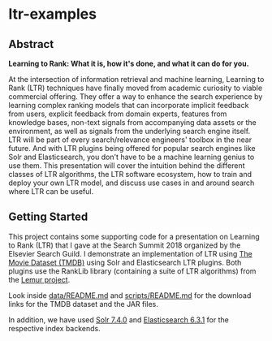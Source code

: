 # ltr-examples

## Abstract

__Learning to Rank: What it is, how it's done, and what it can do for you.__

At the intersection of information retrieval and machine learning, Learning to Rank (LTR) techniques have finally moved from academic curiosity to viable commercial offering. They offer a way to enhance the search experience by learning complex ranking models that can incorporate implicit feedback from users, explicit feedback from domain experts, features from knowledge bases, non-text signals from accompanying data assets or the environment, as well as signals from the underlying search engine itself. LTR will be part of every search/relevance engineers' toolbox in the near future. And with LTR plugins being offered for popular search engines like Solr and Elasticsearch, you don't have to be a machine learning genius to use them. This presentation will cover the intuition behind the different classes of LTR algorithms, the LTR software ecosystem, how to train and deploy your own LTR model, and discuss use cases in and around search where LTR can be useful.

## Getting Started

This project contains some supporting code for a presentation on Learning to Rank (LTR) that I gave at the Search Summit 2018 organized by the Elsevier Search Guild. I demonstrate an implementation of LTR using [The Movie Dataset (TMDB)](https://www.kaggle.com/rounakbanik/the-movies-dataset) using Solr and Elasticsearch LTR plugins. Both plugins use the RankLib library (containing a suite of LTR algorithms) from the [Lemur project](https://sourceforge.net/p/lemur/wiki/RankLib%20How%20to%20use/).

Look inside [data/README.md](data/README.md) and [scripts/README.md](scripts/README.md) for the download links for the TMDB dataset and the JAR files.

In addition, we have used [Solr 7.4.0](http://lucene.apache.org/solr/downloads.html) and [Elasticsearch 6.3.1](https://www.elastic.co/downloads/past-releases/elasticsearch-6-3-1) for the respective index backends.


